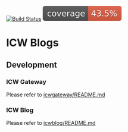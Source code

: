[![Build Status](https://github.com/dongduong/icw-blogs/actions/workflows/build.yml/badge.svg)](https://github.com/dongduong/icw-blogs/actions)
![Coverage](.github/badges/jacoco.svg)

# ICW Blogs

## Development

### ICW Gateway

Please refer to [icwgateway/README.md](https://github.com/dongduong/icw-blogs/tree/main/icwgateway/)

### ICW Blog

Please refer to [icwblog/README.md](https://github.com/dongduong/icw-blogs/tree/main/icwblog/)
